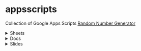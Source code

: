 # appsscripts
Collection of Google Apps Scripts
[Random Number Generator](Random%20Number.js)
<details><summary>Sheets</summary>
<p>

#### We can hide anything, even code!

```ruby
   puts "Hello World"
```

</p>
</details>
<details><summary>Docs</summary>
<p>

#### We can hide anything, even code!

```ruby
   puts "Hello World"
```


</p>
</details>
<details><summary>Slides</summary>
<p>
[Random Number Generator](Random%20Number.js)

</p>
</details>
